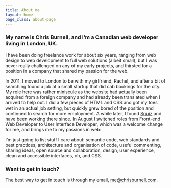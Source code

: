 ```yaml
---
title: About me
layout: home
page_class: about-page
---
```


### My name is Chris Burnell, and I’m a Canadian web developer living in London, UK.

I have been doing freelance work for about six years, ranging from web design to web development to full web solutions (albeit small), but I was never really challenged on any of my early projects, and thirsted for a position in a company that shared my passion for the web.

In 2011, I moved to London to be with my girlfriend, Rachel, and after a bit of searching found a job at a small startup that did cab bookings for the city. My role here was rather miniscule as the website had actually been acquired from a foreign company and had already been translated when I arrived to help out. I did a few pieces of HTML and CSS and got my toes wet in an actual job setting, but quickly grew bored of the position and continued to search for more employment. A while later, I found <a href="http://squiz.net/" title="Squiz UK">Squiz</a> and have been working there since. In August I switched roles from Front-end Web Developer to User Interface Developer, which was a welcome change for me, and brings me to my passions in web:

I’m just going to list stuff I care about: semantic code, web standards and best practices, architecture and organisation of code, useful commenting, sharing ideas, open source and collaboration, design, user experience, clean and accessible interfaces, oh, and CSS.

### Want to get in touch?

The best way to get in touch is through my email, me@chrisburnell.com.